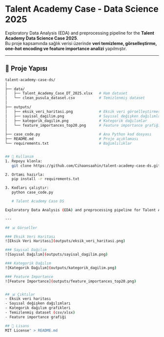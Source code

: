 # Talent Academy Case - Data Science 2025  

Exploratory Data Analysis (EDA) and preprocessing pipeline for the **Talent Academy Data Science Case 2025**.  
Bu proje kapsamında sağlık verisi üzerinde **veri temizleme, görselleştirme, one-hot encoding ve feature importance analizi** yapılmıştır.  

---

## 📂 Proje Yapısı  

```bash
talent-academy-case-ds/
│
├── data/
│   ├── Talent_Academy_Case_DT_2025.xlsx   # Ham dataset
│   └── clean_pusula_dataset.csv           # Temizlenmiş dataset
│
├── outputs/
│   ├── eksik_veri_haritasi.png            # Eksik veri görselleştirmesi
│   ├── sayisal_dagilim.png                # Sayısal değişken dağılımları
│   ├── kategorik_dagilim.png              # Kategorik dağılımlar
│   └── feature_importances_top20.png      # Feature importance grafiği
│
├── case_code.py                           # Ana Python kod dosyası
├── README.md                              # Proje açıklaması
└── requirements.txt                       # Bağımlılıklar


## 🚀 Kullanım  
1. Repoyu klonla:  
   git clone https://github.com/Cihaansaahin/talent-academy-case-ds.git  

2. Ortamı hazırla:  
   pip install -r requirements.txt  

3. Kodları çalıştır:  
   python case_code.py  

   # Talent Academy Case DS

Exploratory Data Analysis (EDA) and preprocessing pipeline for Talent Academy Data Science Case 2025.

---

## 📊 Görseller  

### Eksik Veri Haritası  
![Eksik Veri Haritası](outputs/eksik_veri_haritasi.png)  

### Sayısal Dağılım  
![Sayısal Dağılım](outputs/sayisal_dagilim.png)  

### Kategorik Dağılım  
![Kategorik Dağılım](outputs/kategorik_dagilim.png)  

### Feature Importance  
![Feature Importance](outputs/feature_importances_top20.png)  


## 📊 Çıktılar  
- Eksik veri haritası  
- Sayısal değişken dağılımları  
- Kategorik dağılım grafikleri  
- Temizlenmiş dataset (csv/xlsx)  
- Feature importance grafiği  

## 📝 Lisans  
MIT License" > README.md
